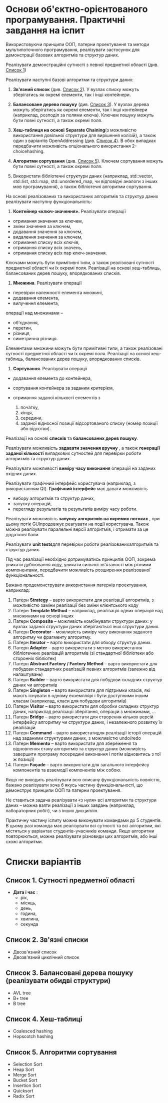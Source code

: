 # Основи об&#39;єктно-орієнтованого програмування. Практичні завдання на іспит

Використовуючи принципи ООП, патерни проектування та методи мультипоточного програмування, реалізувати застосунок для демонстрації базових алгоритмів та структур даних.

Реалізувати демонстраційні сутності з певної предметної області (див. [Список 1](#_%D0%A1%D0%BF%D0%B8%D1%81%D0%BE%D0%BA_1._%D0%A1%D1%83%D1%82%D0%BD%D0%BE%D1%81%D1%82%D1%96))

Реалізувати наступні базові алгоритми та структури даних:

1. **Зв&#39;язний список** (див. [Список 2](#_%D0%A1%D0%BF%D0%B8%D1%81%D0%BE%D0%BA_2._%D0%97%D0%B2%E2%80%99%D1%8F%D0%B7%D0%BD%D1%96)).
У вузлах списку можуть зберігатись як окремі елементи, так і інші контейнери.

2. **Балансоване дерево пошуку** (див. [Список 3](#_%D0%A1%D0%BF%D0%B8%D1%81%D0%BE%D0%BA_3._%D0%91%D0%B0%D0%BB%D0%B0%D0%BD%D1%81%D0%BE%D0%B2%D0%B0%D0%BD%D1%96)).
У вузлах дерева можуть зберігатись як окремі елементи, так і інші контейнери (наприклад, розподіл за полями ключа). Ключем пошуку можуть бути повні сутності, а також окремі поля.

3. **Хеш-таблиця на основі**  **Separate Chaining**(з можливістю використання довільної структури для вирішення колізій), а також один з варіантів OpenAddressing (див. [Список 4](#_%D0%A1%D0%BF%D0%B8%D1%81%D0%BE%D0%BA_4._%D0%A5%D0%B5%D1%88-%D1%82%D0%B0%D0%B1%D0%BB%D0%B8%D1%86%D1%96)). В обох випадках передбачити можливість опціонального використання 2-choicehashing.
4. **Алгоритми сортування** (див. [Список 5](#_%D0%A1%D0%BF%D0%B8%D1%81%D0%BE%D0%BA_5._%D0%90%D0%BB%D0%B3%D0%BE%D1%80%D0%B8%D1%82%D0%BC%D0%B8)).
Ключем сортування можуть бути повні сутності, а також окремі поля.

5. Використати бібліотечні структури даних (наприклад, std::vector, std::list, std::map, std::unordered\_map, чи відповідні аналоги з інших мов програмування), а також бібліотечні алгоритми сортування.

На основі реалізованих та використаних алгоритмів та структур даних реалізувати наступну функціональність:

1. **Контейнер «ключ-значення».** Реалізувати операції

- отримання значення за ключем,
- зміни значення за ключем,
- додавання значення за ключем,
- видалення значення за ключем,
- отримання списку всіх ключів,
- отримання списку всіх значень,
- отримання списку всіх пар ключ-значення.

Ключами можуть бути примітивні типи, а також реалізовані сутності предметної області чи їх окремі поля. Реалізації на основі хеш-таблиць, балансованих дерев пошуку, впорядкованих списків.

1. **Множина**. Реалізувати операції

- перевірки належності елемента множині,
- додавання елемента,
- вилучення елемента,

операції над множинами –

- об&#39;єднання,
- перетин,
- різниця,
- симетрична різниця.

Елементами множини можуть бути примітивні типи, а також реалізовані сутності предметної області чи їх окремі поля. Реалізації на основі хеш-таблиць, балансованих дерев пошуку, впорядкованих списків.

1. **Сортування**. Реалізувати операції

- додавання елемента до контейнера,
- сортування контейнера за заданим критерієм,
- отримання заданої кількості елементів з

    1. початку,
    2. кінця,
    3. середини,
    4. заданої відносної позиції відсортованого списку (номер позиції або відсотки).

Реалізації на основі **списків** та **балансованих дерев пошуку**.

Реалізувати можливість **задавати значення вручну** , а також **генерації заданої кількості** випадкових сутностей для перевірки роботи алгоритмів та структур даних.

Реалізувати можливості **виміру часу виконання** операцій на заданих вхідних даних.

Реалізувати графічний інтерфейс користувача (наприклад, з використанням Qt). **Графічний інтерфейс** має давати можливість

- вибору алгоритмів та структур даних,
- запуску операцій,
- перегляду результатів та результатів виміру часу роботи.

Реалізувати можливість **запуску алгоритмів на окремих потоках** , при цьому потік GUIпродовжує реагувати на події користувача. Також можна реалізувати паралельні версії алгоритмів, і отримати за це додаткові бали.

Реалізувати **unit tests**для перевірки роботи реалізованихалгоритмів та структур даних.

Під час реалізації необхідно дотримуватись принципів ООП, зокрема уникати дублювання коду, уникати сильної зв&#39;язаності між різними компонентами, передбачити можливість розширення реалізованої функціональності.

Бажано продемонструвати використання патернів проектування, наприклад:

1. Патерн **Strategy** – варто використати для реалізації алгоритмів, з можливістю заміни реалізації без зміни клієнтського коду
2. Патерн **Template Method** – наприклад, реалізація одних операцій над множинами на основі інших
3. Патерн **Composite** – можливість комбінувати структури даних: у вузлах заданої структури даних зберігаються інші структури даних.
4. Патерн **Decorator** – можливість виміру часу виконання заданого алгоритму чи фрагменту алгоритму.
5. Патерн **Iterator** – варто використати для обходу структур даних.
6. Патерн **Adapter** – варто використати з метою використання бібліотечних реалізацій алгоритмів (зі стандартної бібліотеки або сторонніх бібліотек)
7. Патерн **Abstract Factory / Factory Method** – варто використати для побудови стандартних реалізацій певних алгоритмів (залежно від налаштувань)
8. Патерн **Builder** – варто використати для побудови складних структур даних чи алгоритмів
9. Патерн **Singleton** – варто використати для підтримки класів, які мають існувати в одному екземплярі і бути доступними іншим класам (наприклад, класи для побудови алгоритмів)
10. Патерн **Visitor** – варто використати для обробки складних структур даних, наприклад реалізації зберігання, операцій з множинами, …
11. Патерн **Bridge** – варто використати для створення кількох версій інтерфейсу алгоритму чи структури даних, і незалежного розвитку їх реалізацій
12. Патерн **Command** – варто використатидля реалізації історії операцій над заданими структурами даних, з можливістю undo/redo
13. Патерн **Memento** – варто використати для збереження та відновлення стану алгоритмів та структур даних (можливість завершити програму посередині виконання і потім відновитись з тої ж позиції)
14. Патерн **Façade** – варто використати для загального інтерфейсу компонентів та взаємодії компонентів між собою.

Якщо не виходить реалізувати всю описану функціональність повністю, бажано реалізувати хоча б якусь частину функціональності, що демонструє принципи ООП та патерни проектування.

Не ставиться задача реалізувати «з нуля» всі алгоритми та структури даних – можна взяти реалізації з інших завдань (наприклад, лабораторних робіт), чи з інших дисциплін.

Практичну частину іспиту можна виконувати командами до 5 студентів. В цьому разі команда має реалізувати всі сутності та всі алгоритми, які містяться у варіантах студентів-учасників команди. Якщо алгоритми повторюються, можна реалізувати різновиди цих алгоритмів, або інші схожі алгоритми.

# Списки варіантів

## Список 1. Сутності предметної області

- **Дата і час** :
  - рік,
  - місяць,
  - день,
  - година,
  - хвилина,
  - секунда

## Список 2. Зв&#39;язні списки

- Двозв&#39;язний список
- Двозв&#39;язний циклічний список

## Список 3. Балансовані дерева пошуку (реалізувати обидві структури)

- AVL tree
- B+ tree
- B tree

## Список 4. Хеш-таблиці

- Coalesced hashing
- Hopscotch hashing

## Список 5. Алгоритми сортування

- Selection Sort
- Heap Sort
- Merge Sort
- Bucket Sort
- Insertion Sort
- Quicksort
- Radix Sort
